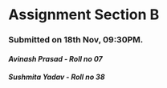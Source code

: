 # Assignment Section B
### Submitted on 18th Nov, 09:30PM.
#### _Avinash Prasad - Roll no 07_
#### _Sushmita Yadav - Roll no 38_
